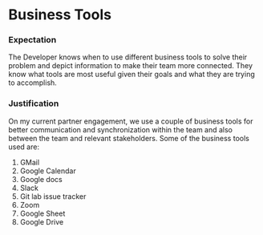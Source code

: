 # Business Tools

### Expectation
The Developer knows when to use different business tools to solve their problem and depict information to make their team more connected. They know what tools are most useful given their goals and what they are trying to accomplish.

### Justification
On my current partner engagement, we use a couple of business tools for better communication and synchronization within the team and also between the team and relevant stakeholders. Some of the business tools used are:

1. GMail
2. Google Calendar
3. Google docs
4. Slack
5. Git lab issue tracker
6. Zoom
7. Google Sheet
8. Google Drive